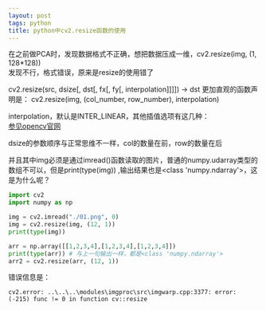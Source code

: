 ```yaml
---
layout: post
tags: python
title: python中cv2.resize函数的使用
---
```


在之前做PCA时，发现数据格式不正确，想把数据压成一维，cv2.resize(img, (1, 128*128))	
发现不行，格式错误，原来是resize的使用错了

cv2.resize(src, dsize[, dst[, fx[, fy[, interpolation]]]]) → dst
更加直观的函数声明是：	
cv2.resize(img, (col_number, row_number), interpolation)	

interpolation，默认是INTER_LINEAR，其他插值选项有这几种：		
[参见opencv官网](https://docs.opencv.org/3.2.0/da/d54/group__imgproc__transform.html#ga5bb5a1fea74ea38e1a5445ca803ff121)

dsize的参数顺序与正常思维不一样，col的数量在前，row的数量在后	

并且其中img必须是通过imread()函数读取的图片，普通的numpy.udarray类型的数组不可以，但是print(type(img)) ,输出结果也是<class 'numpy.ndarray'>，这是为什么呢？
~~~python 
import cv2
import numpy as np

img = cv2.imread("./01.png", 0)
img = cv2.resize(img, (12, 1))
print(type(img))

arr = np.array([[1,2,3,4],[1,2,3,4],[1,2,3,4]])
print(type(arr)) # 与上一句输出一样，都是<class 'numpy.ndarray'>
arr2 = cv2.resize(arr, (12, 1))
~~~
错误信息是：
~~~
cv2.error: ..\..\..\modules\imgproc\src\imgwarp.cpp:3377: error: (-215) func != 0 in function cv::resize
~~~



